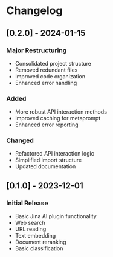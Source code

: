 # Changelog

## [0.2.0] - 2024-01-15
### Major Restructuring
- Consolidated project structure
- Removed redundant files
- Improved code organization
- Enhanced error handling

### Added
- More robust API interaction methods
- Improved caching for metaprompt
- Enhanced error reporting

### Changed
- Refactored API interaction logic
- Simplified import structure
- Updated documentation

## [0.1.0] - 2023-12-01
### Initial Release
- Basic Jina AI plugin functionality
- Web search
- URL reading
- Text embedding
- Document reranking
- Basic classification
